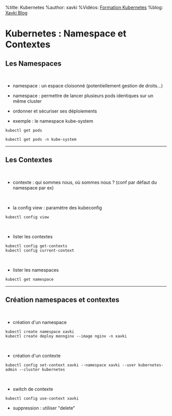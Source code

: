 %title: Kubernetes 
%author: xavki
%Vidéos: [Formation Kubernetes](https://www.youtube.com/playlist?list=PLn6POgpklwWqfzaosSgX2XEKpse5VY2v5)
%blog: [Xavki Blog](https://xavki.blog)


# Kubernetes : Namespace et Contextes


## Les Namespaces


<br>

* namespace : un espace cloisonné (potentiellement gestion de droits...)


* namespace : permettre de lancer plusieurs pods identiques sur un même cluster


* ordonner et sécuriser ses déploiements


* exemple : le namespace kube-system


```
kubectl get pods

kubectl get pods -n kube-system
```

----------------------------------------------------------------------------------


## Les Contextes


<br>

* contexte : qui sommes nous, où sommes nous ? (conf par défaut du namespace par ex)


<br>

* la config view : paramètre des kubeconfig

```
kubectl config view
```

<br>

* lister les contextes

```
kubectl config get-contexts
kubectl config current-context    
```

<br>

* lister les namespaces

```
kubectl get namespace
```


---------------------------------------------------------------------------


## Création namespaces et contextes


<br>

* création d'un namespace

```
kubectl create namespace xavki
kubectl create deploy monnginx --image nginx -n xavki
```

<br>

* création d'un contexte

```
kubectl config set-context xavki --namespace xavki --user kubernetes-admin --cluster kubernetes
```

<br>

* switch de contexte

```
kubectl config use-context xavki
```

* suppression : utiliser "delete"


